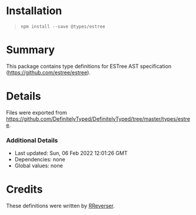 # Installation

> `npm install --save @types/estree`

# Summary

This package contains type definitions for ESTree AST specification (https://github.com/estree/estree).

# Details

Files were exported from https://github.com/DefinitelyTyped/DefinitelyTyped/tree/master/types/estree.

### Additional Details

* Last updated: Sun, 06 Feb 2022 12:01:26 GMT
* Dependencies: none
* Global values: none

# Credits

These definitions were written by [RReverser](https://github.com/RReverser).
